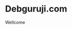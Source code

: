 <!DOCTYPE html>
<html>
<head>
<title>Page Title</title>
</head>
<body>

<h1>Debguruji.com</h1>
<p>Wellcome</p>

</body>
</html>
